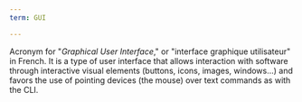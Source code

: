 ```yaml
---
term: GUI

---
```

Acronym for "*Graphical User Interface*," or "interface graphique utilisateur" in French. It is a type of user interface that allows interaction with software through interactive visual elements (buttons, icons, images, windows...) and favors the use of pointing devices (the mouse) over text commands as with the CLI.